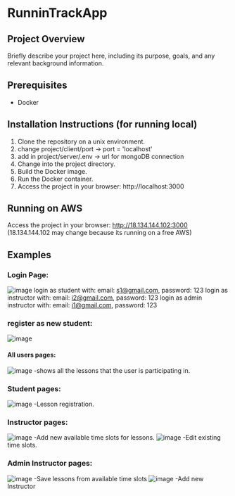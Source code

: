 # RunninTrackApp

## Project Overview

Briefly describe your project here, including its purpose, goals, and any relevant background information.

## Prerequisites
- Docker 

## Installation Instructions (for running local)
1. Clone the repository on a unix environment.
2. change project/client/port -> port = 'localhost'
3. add in project/server/.env -> url for mongoDB connection
4. Change into the project directory.
5. Build the Docker image.
6. Run the Docker container.
7. Access the project in your browser: http://localhost:3000

## Running on AWS
Access the project in your browser: http://18.134.144.102:3000  (18.134.144.102 may change because its running on a free AWS)




## Examples
### Login Page:
![image](https://github.com/alonshlomi1/RunningTrackApp/assets/98226796/720bc65e-3574-4ae5-9556-a4ee1317780c)
login as student with: email: s1@gmail.com, password: 123
login as instructor with: email: i2@gmail.com, password: 123
login as admin instructor with: email: i1@gmail.com, password: 123

### register as new student:
![image](https://github.com/alonshlomi1/RunningTrackApp/assets/98226796/9f651256-8ad2-4286-8f6a-aa7b359be9dc)

#### All users pages:
![image](https://github.com/alonshlomi1/RunningTrackApp/assets/98226796/93359fd7-657f-4c2e-9752-e9ef148ec16d)
-shows all the lessons that the user is participating in.

### Student pages:
![image](https://github.com/alonshlomi1/RunningTrackApp/assets/98226796/241be518-8c5e-4ab6-ae6d-f02e9c39281c)
-Lesson registration.

### Instructor pages:
![image](https://github.com/alonshlomi1/RunningTrackApp/assets/98226796/21b755bc-4c6b-4752-967c-2903d35cacaa)
-Add new available time slots for lessons.
![image](https://github.com/alonshlomi1/RunningTrackApp/assets/98226796/e3e80715-0e20-434a-aa1d-854370cd259d)
-Edit existing time slots.

### Admin Instructor pages:
![image](https://github.com/alonshlomi1/RunningTrackApp/assets/98226796/443be31c-de8d-42bd-b0c7-bba11426253d)
-Save lessons from available time slots
![image](https://github.com/alonshlomi1/RunningTrackApp/assets/98226796/08f7f0df-0a0b-452e-bb80-38499e47f785)
-Add new Instructor






